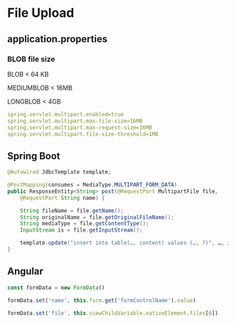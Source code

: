 # File Upload

## application.properties
### BLOB file size
BLOB  < 64 KB

MEDIUMBLOB < 16MB

LONGBLOB < 4GB
```yaml
spring.servlet.multipart.enabled=true
spring.servlet.multipart.max-file-size=16MB
spring.servlet.multipart.max-request-size=16MB
spring.servlet.multipart.file-size-threshold=1MB
```

## Spring Boot
```java
@Autowired JdbcTemplate template;

@PostMapping(consumes = MediaType.MULTIPART_FORM_DATA)
public ResponseEntity<String> post(@RequestPart MultipartFile file,
    @RequestPart String name) {

    String fileName = file.getName();
    String originalName = file.getOriginalFileName();
    String mediaType = file.getContentType();
    InputStream is = file.getInputStream();

    template.update("insert into table(…, content) values (…, ?)", …, is);
}
```

## Angular
```ts
const formData = new FormData()

formData.set('name', this.form.get('formControlName').value)

formData.set('file', this.viewChildVariable.nativeElement.files[0])
```